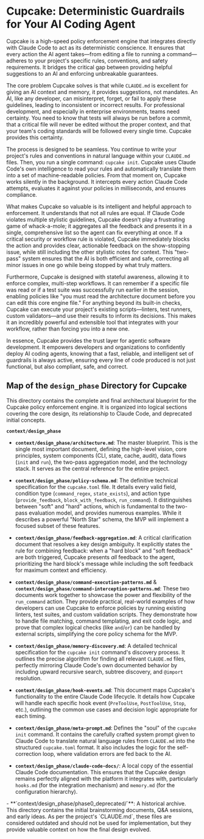 # Cupcake: Deterministic Guardrails for Your AI Coding Agent

Cupcake is a high-speed policy enforcement engine that integrates directly with Claude Code to act as its deterministic conscience. It ensures that every action the AI agent takes—from editing a file to running a command—adheres to your project's specific rules, conventions, and safety requirements. It bridges the critical gap between providing helpful suggestions to an AI and enforcing unbreakable guarantees.

The core problem Cupcake solves is that while `CLAUDE.md` is excellent for giving an AI context and memory, it provides suggestions, not mandates. An AI, like any developer, can misinterpret, forget, or fail to apply these guidelines, leading to inconsistent or incorrect results. For professional development, and especially in enterprise environments, teams need certainty. You need to know that tests will always be run before a commit, that a critical file will never be edited without the proper context, and that your team's coding standards will be followed every single time. Cupcake provides this certainty.

The process is designed to be seamless. You continue to write your project's rules and conventions in natural language within your `CLAUDE.md` files. Then, you run a single command: `cupcake init`. Cupcake uses Claude Code's own intelligence to read your rules and automatically translate them into a set of machine-readable policies. From that moment on, Cupcake works silently in the background. It intercepts every action Claude Code attempts, evaluates it against your policies in milliseconds, and ensures compliance.

What makes Cupcake so valuable is its intelligent and helpful approach to enforcement. It understands that not all rules are equal. If Claude Code violates multiple stylistic guidelines, Cupcake doesn't play a frustrating game of whack-a-mole; it aggregates all the feedback and presents it in a single, comprehensive list so the agent can fix everything at once. If a critical security or workflow rule is violated, Cupcake immediately blocks the action and provides clear, actionable feedback on the show-stopping issue, while still including the other stylistic notes for context. This "two-pass" system ensures that the AI is both efficient and safe, correcting all minor issues in one go while being stopped by what truly matters.

Furthermore, Cupcake is designed with stateful awareness, allowing it to enforce complex, multi-step workflows. It can remember if a specific file was read or if a test suite was successfully run earlier in the session, enabling policies like "you must read the architecture document before you can edit this core engine file." For anything beyond its built-in checks, Cupcake can execute your project's existing scripts—linters, test runners, custom validators—and use their results to inform its decisions. This makes it an incredibly powerful and extensible tool that integrates with your workflow, rather than forcing you into a new one.

In essence, Cupcake provides the trust layer for agentic software development. It empowers developers and organizations to confidently deploy AI coding agents, knowing that a fast, reliable, and intelligent set of guardrails is always active, ensuring every line of code produced is not just functional, but also compliant, safe, and correct.

## Map of the `design_phase` Directory for Cupcake

This directory contains the complete and final architectural blueprint for the Cupcake policy enforcement engine. It is organized into logical sections covering the core design, its relationship to Claude Code, and deprecated initial concepts.

**`context/design_phase`**

- **`context/design_phase/architecture.md`**: The master blueprint. This is the single most important document, defining the high-level vision, core principles, system components (CLI, state, cache, audit), data flows (`init` and `run`), the two-pass aggregation model, and the technology stack. It serves as the central reference for the entire project.

- **`context/design_phase/policy-schema.md`**: The definitive technical specification for the `cupcake.toml` file. It details every valid field, condition type (`command_regex`, `state_exists`), and action type (`provide_feedback`, `block_with_feedback`, `run_command`). It distinguishes between "soft" and "hard" actions, which is fundamental to the two-pass evaluation model, and provides numerous examples. While it describes a powerful "North Star" schema, the MVP will implement a focused subset of these features.

- **`context/design_phase/feedback-aggregation.md`**: A critical clarification document that resolves a key design ambiguity. It explicitly states the rule for combining feedback: when a "hard block" and "soft feedback" are both triggered, Cupcake presents _all_ feedback to the agent, prioritizing the hard block's message while including the soft feedback for maximum context and efficiency.

- **`context/design_phase/command-execution-patterns.md`** & **`context/design_phase/command-interception-patterns.md`**: These two documents work together to showcase the power and flexibility of the `run_command` action. They provide practical, real-world examples of how developers can use Cupcake to enforce policies by running existing linters, test suites, and custom validation scripts. They demonstrate how to handle file matching, command templating, and exit code logic, and prove that complex logical checks (like `and`/`or`) can be handled by external scripts, simplifying the core policy schema for the MVP.

- **`context/design_phase/memory-discovery.md`**: A detailed technical specification for the `cupcake init` command's discovery process. It outlines the precise algorithm for finding all relevant `CLAUDE.md` files, perfectly mirroring Claude Code's own documented behavior by including upward recursive search, subtree discovery, and `@import` resolution.

- **`context/design_phase/hook-events.md`**: This document maps Cupcake's functionality to the entire Claude Code lifecycle. It details how Cupcake will handle each specific hook event (`PreToolUse`, `PostToolUse`, `Stop`, etc.), outlining the common use cases and decision logic appropriate for each timing.

- **`context/design_phase/meta-prompt.md`**: Defines the "soul" of the `cupcake init` command. It contains the carefully crafted system prompt given to Claude Code to translate natural language rules from `CLAUDE.md` into the structured `cupcake.toml` format. It also includes the logic for the self-correction loop, where validation errors are fed back to the AI.

- **`context/design_phase/claude-code-docs/`**: A local copy of the essential Claude Code documentation. This ensures that the Cupcake design remains perfectly aligned with the platform it integrates with, particularly `hooks.md` (for the integration mechanism) and `memory.md` (for the configuration hierarchy).

<do not read>
- **`context/design_phase/phase0_deprecated/`**: A historical archive. This directory contains the initial brainstorming documents, Q&A sessions, and early ideas. As per the project's `CLAUDE.md`, these files are considered outdated and should not be used for implementation, but they provide valuable context on how the final design evolved.
</do not read>

